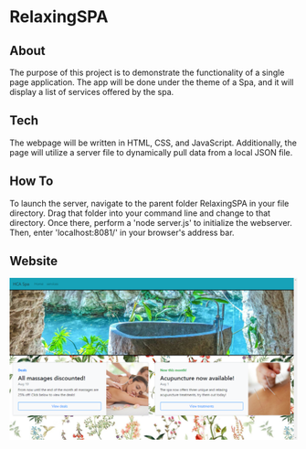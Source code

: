 # RelaxingSPA

## About

The purpose of this project is to demonstrate the functionality of a single page application. The app will be done under the theme of a Spa, and it will display a list of services offered by the spa.

## Tech

The webpage will be written in HTML, CSS, and JavaScript. Additionally, the page will utilize a server file to dynamically pull data from a local JSON file.

## How To

To launch the server, navigate to the parent folder RelaxingSPA in your file directory. Drag that folder into your command line and change to that directory. Once there, perform a 'node server.js' to initialize the webserver. Then, enter 'localhost:8081/' in your browser's address bar.

## Website

![](public/images/screenshot.png)